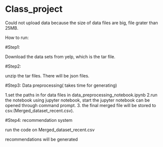 # Class_project

Could not upload data because the size of data files are big, file grater than 25MB.

How to run:

#Step1:

Download the data sets from yelp, which is the tar file.

#Step2:

unzip the tar files. There will be json files.

#Step3: Data preprocessing( takes time for generating)

1.set the paths in for data files in data_preprocessing_notebook.ipynb
2.run the notebook using jupyter notebook, start the jupyter notebook can be opened through command prompt.
3. the final merged file will be stored to csv.(Merged_dataset_recent.csv).

#Step4: recommendation system

run the code on Merged_dataset_recent.csv

recommendations will be generated

